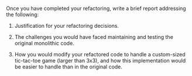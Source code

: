 Once you have completed your refactoring, write a brief report addressing the following:

1. Justification for your refactoring decisions.


2. The challenges you would have faced maintaining and testing the original monolithic code.


3. How you would modify your refactored code to handle a custom-sized tic-tac-toe game (larger than 3x3), and how this implementation would be easier to handle than in the original code.
